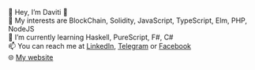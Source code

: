 💭 Hey, I’m Daviti 👋  
👀 My interests are BlockChain, Solidity, JavaScript, TypeScript, Elm, PHP, NodeJS  
🌱 I’m currently learning Haskell, PureScript, F#, C#  
📫 You can reach me at [LinkedIn](https://www.linkedin.com/khvleuri), [Telegram](https://telegram.org/khvleuri) or [Facebook](https://facebook.com/khvleuri)    
🌐 [My website](https://vuxen.dev)   

